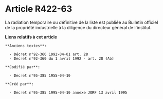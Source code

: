# Article R422-63

La radiation temporaire ou définitive de la liste est publiée au Bulletin officiel de la propriété industrielle à la
diligence du directeur général de l'institut.

**Liens relatifs à cet article**

	**Anciens textes**:

	  - Décret n°92-360 1992-04-01 art. 28
	  - Décret n°92-360 du 1 avril 1992 - art. 28 (Ab)

	**Codifié par**:

	  - Décret n°95-385 1955-04-10

	**Créé par**:

	  - Décret n°95-385 1995-04-10 annexe JORF 13 avril 1995
